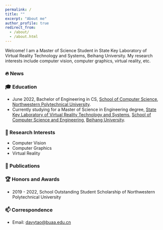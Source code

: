 ```yaml
---
permalink: /
title: ""
excerpt: "About me"
author_profile: true
redirect_from: 
  - /about/
  - /about.html
---
```


Welcome! I am a Master of Science Student in State Key Laboratory of Virtual Reality Technology and Systems, Beihang University.
My research interests include computer vision, computer graphics, virtual reality, etc.

### 🔥 News


### 🎓 Education
- June 2022, Bachelor of Engineering in CS, [School of Computer Science](https://jsj.nwpu.edu.cn/), [Northwestern Polytechnical University](https://www.nwpu.edu.cn/).
- Currently studying for a Master of Science in Engineering degree, [State Key Laboratory of Virtual Reality Technology and Systems](http://vrlab.buaa.edu.cn), [School of Computer Science and Engineering](http://scse.buaa.edu.cn/), [Beihang University](https://buaa.edu.cn/).

### 🔭 Research Interests
- Computer Vision
- Computer Graphics
- Virtual Reality

### 📖 Publications


### 🏆 Honors and Awards
- 2019 - 2022, School Outstanding Student Scholarship of Northwestern Polytechnical University

### 📫 Correspondence
- Email: [davytao@buaa.edu.cn](mailto:davytao@buaa.edu.cn)
